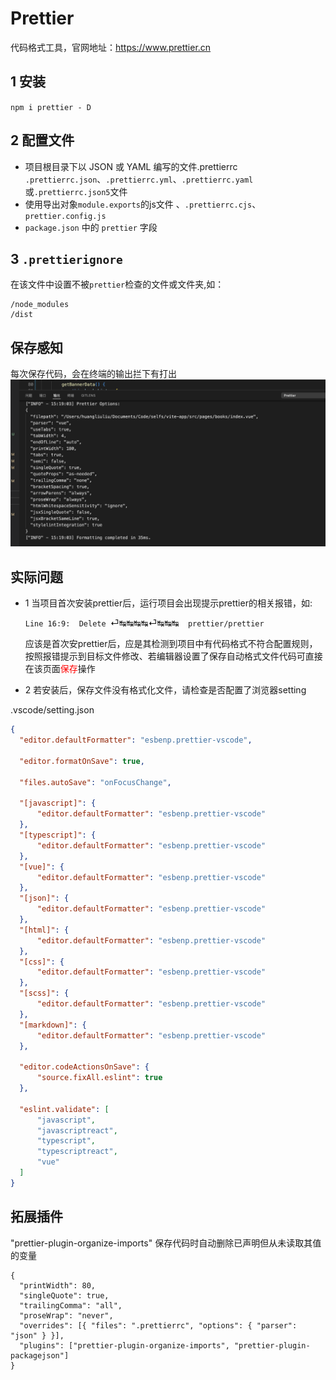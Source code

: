 # Prettier

代码格式工具，官网地址：https://www.prettier.cn

## 1 安装

`npm i prettier - D`

## 2 配置文件
- 项目根目录下以 JSON 或 YAML 编写的文件.prettierrc
  `.prettierrc.json`、`.prettierrc.yml`、`.prettierrc.yaml`或`.prettierrc.json5`文件
-  使用导出对象`module.exports`的js文件
  、`.prettierrc.cjs`、`prettier.config.js`
- `package.json` 中的 `prettier` 字段
  
## 3 `.prettierignore`
  在该文件中设置不被`prettier`检查的文件或文件夹,如：
  ```
  /node_modules
  /dist
  ```
## 保存感知
每次保存代码，会在终端的输出拦下有打出
![alt text](../assets/prettier1.png)

## 实际问题

- 1 当项目首次安装prettier后，运行项目会出现提示prettier的相关报错，如:

  `Line 16:9:  Delete `⏎↹↹↹↹⏎↹↹↹`  prettier/prettier`

  应该是首次安prettier后，应是其检测到项目中有代码格式不符合配置规则，按照报错提示到目标文件修改、若编辑器设置了保存自动格式文件代码可直接在该页面<font color='red'>保存</font>操作
- 2 若安装后，保存文件没有格式化文件，请检查是否配置了浏览器setting

.vscode/setting.json
```json
{
  "editor.defaultFormatter": "esbenp.prettier-vscode",
  
  "editor.formatOnSave": true,
  
  "files.autoSave": "onFocusChange",
  
  "[javascript]": {
      "editor.defaultFormatter": "esbenp.prettier-vscode"
  },
  "[typescript]": {
      "editor.defaultFormatter": "esbenp.prettier-vscode"
  },
  "[vue]": {
      "editor.defaultFormatter": "esbenp.prettier-vscode"
  },
  "[json]": {
      "editor.defaultFormatter": "esbenp.prettier-vscode"
  },
  "[html]": {
      "editor.defaultFormatter": "esbenp.prettier-vscode"
  },
  "[css]": {
      "editor.defaultFormatter": "esbenp.prettier-vscode"
  },
  "[scss]": {
      "editor.defaultFormatter": "esbenp.prettier-vscode"
  },
  "[markdown]": {
      "editor.defaultFormatter": "esbenp.prettier-vscode"
  },

  "editor.codeActionsOnSave": {
      "source.fixAll.eslint": true
  },
  
  "eslint.validate": [
      "javascript",
      "javascriptreact",
      "typescript",
      "typescriptreact",
      "vue"
  ]
}
```

## 拓展插件

"prettier-plugin-organize-imports" 保存代码时自动删除已声明但从未读取其值的变量
```
{
  "printWidth": 80,
  "singleQuote": true,
  "trailingComma": "all",
  "proseWrap": "never",
  "overrides": [{ "files": ".prettierrc", "options": { "parser": "json" } }],
  "plugins": ["prettier-plugin-organize-imports", "prettier-plugin-packagejson"]
}
```